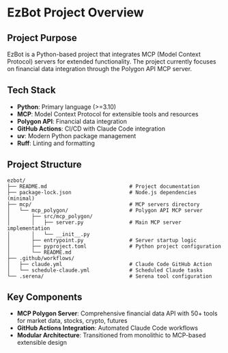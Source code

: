 # EzBot Project Overview

## Project Purpose
EzBot is a Python-based project that integrates MCP (Model Context Protocol) servers for extended functionality. The project currently focuses on financial data integration through the Polygon API MCP server.

## Tech Stack
- **Python**: Primary language (>=3.10)
- **MCP**: Model Context Protocol for extensible tools and resources
- **Polygon API**: Financial data integration
- **GitHub Actions**: CI/CD with Claude Code integration
- **uv**: Modern Python package management
- **Ruff**: Linting and formatting

## Project Structure
```
ezbot/
├── README.md                           # Project documentation
├── package-lock.json                   # Node.js dependencies (minimal)
├── mcp/                                # MCP servers directory
│   └── mcp_polygon/                    # Polygon API MCP server
│       ├── src/mcp_polygon/
│       │   ├── server.py               # Main MCP server implementation
│       │   └── __init__.py
│       ├── entrypoint.py               # Server startup logic
│       ├── pyproject.toml              # Python project configuration
│       └── README.md
├── .github/workflows/
│   ├── claude.yml                      # Claude Code GitHub Action
│   └── schedule-claude.yml             # Scheduled Claude tasks
└── .serena/                            # Serena tool configuration
```

## Key Components
- **MCP Polygon Server**: Comprehensive financial data API with 50+ tools for market data, stocks, crypto, futures
- **GitHub Actions Integration**: Automated Claude Code workflows
- **Modular Architecture**: Transitioned from monolithic to MCP-based extensible design